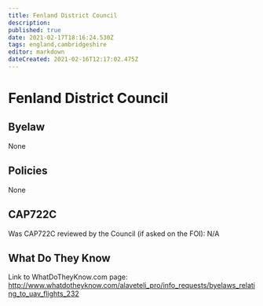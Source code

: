```yaml
---
title: Fenland District Council
description: 
published: true
date: 2021-02-17T18:16:24.530Z
tags: england,cambridgeshire
editor: markdown
dateCreated: 2021-02-16T12:17:02.475Z
---
```


# Fenland District Council


## Byelaw
None

## Policies
None

## CAP722C

Was CAP722C reviewed by the Council (if asked on the FOI): N/A

## What Do They Know

Link to WhatDoTheyKnow.com page:
http://www.whatdotheyknow.com/alaveteli_pro/info_requests/byelaws_relating_to_uav_flights_232

